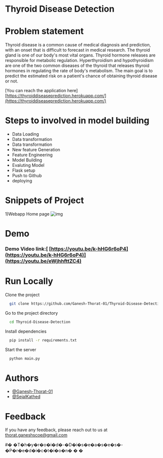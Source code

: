 
# Thyroid Disease Detection

# Problem statement
Thyroid disease is a common cause of medical diagnosis and prediction, with an onset 
that is difficult to forecast in medical research. The thyroid gland is one of our body's 
most vital organs. Thyroid hormone releases are responsible for metabolic regulation. 
Hyperthyroidism and hypothyroidism are one of the two common diseases of the thyroid 
that releases thyroid hormones in regulating the rate of body's metabolism.
The main goal is to predict the estimated risk on a patient's chance of obtaining thyroid 
disease or not.



[You can reach the application here] 
[https://thyroiddiseaseprediction.herokuapp.com/](https://thyroiddiseaseprediction.herokuapp.com/)



# Steps to involved in model building
- Data Loading
- Data transformation
- Data transformation
- New feature Generation
- Feature Engineering
- Model Building
- Evaluting Model
- Flask setup
- Push to Github
- deploying

# Snippets of Project

1)Webapp Home page
![img](https://i.imgur.com/TLFjxId.png)



# Demo

### Demo Video link:[ [https://youtu.be/k-hHG6r6oP4](https://youtu.be/k-hHG6r6oP4)](https://youtu.be/eWjhhfttZC4)



# Run Locally

Clone the project

```bash
  git clone https://github.com/Ganesh-Thorat-01/Thyroid-Disease-Detection
```

Go to the project directory

```bash
  cd Thyroid-Disease-Detection
```

Install dependencies

```bash
  pip install -r requirements.txt
```

Start the server

```bash
  python main.py
```


# Authors

- [@Ganesh-Thorat-01](https://github.com/Ganesh-Thorat-01/)
- [@SejalKathed](https://github.com/SejalKathed)

# Feedback

If you have any feedback, please reach out to us at thorat.ganeshscoe@gmail.com

#� �T�h�y�r�o�i�d�-�D�i�s�e�a�s�e�s�-�P�r�e�d�i�c�t�i�o�n�
�
�
